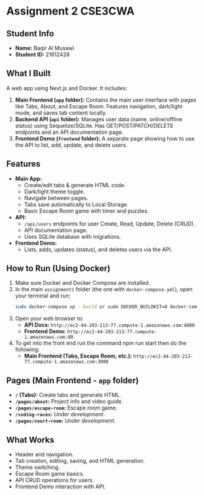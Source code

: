 # Assignment 2 CSE3CWA

## Student Info
- **Name:** Baqir Al Musawi
- **Student ID:** 21612428

## What I Built
A web app using Next.js and Docker. It includes:
1.  **Main Frontend (`app` folder):** Contains the main user interface with pages like Tabs, About, and Escape Room. Features navigation, dark/light mode, and saves tab content locally.
2.  **Backend API (`api` folder):** Manages user data (name, online/offline status) using Sequelize/SQLite. Has GET/POST/PATCH/DELETE endpoints and an API documentation page.
3.  **Frontend Demo (`frontend` folder):** A separate page showing how to use the API to list, add, update, and delete users.

## Features
- **Main App:**
    - Create/edit tabs & generate HTML code.
    - Dark/light theme toggle.
    - Navigate between pages.
    - Tabs save automatically to Local Storage.
    - Basic Escape Room game with timer and puzzles.
- **API:**
    - `/api/users` endpoints for user Create, Read, Update, Delete (CRUD).
    - API documentation page.
    - Uses SQLite database with migrations.
- **Frontend Demo:**
    - Lists, adds, updates (status), and deletes users via the API.

## How to Run (Using Docker)
1.  Make sure Docker and Docker Compose are installed.
2.  In the main `assignment1` folder (the one with `docker-compose.yml`), open your terminal and run:
    ```bash
    sudo docker-compose up --build or sudo DOCKER_BUILDKIT=0 docker-compose up --build
    ```
3.  Open your web browser to:
    * **API Docs:** `http://ec2-44-203-213-77.compute-1.amazonaws.com:4080`
    * **Frontend Demo:** `http://ec2-44-203-213-77.compute-1.amazonaws.com:80`
4. To get into the front end run the command npm run start then do the following:
    * **Main Frontend (Tabs, Escape Room, etc.):** `http://ec2-44-203-213-77.compute-1.amazonaws.com:3000`
## Pages (Main Frontend - `app` folder)
- **`/` (Tabs):** Create tabs and generate HTML.
- **`/pages/about`:** Project info and video guide.
- **`/pages/escape-room`:** Escape room game.
- **`/coding-races`:** *Under development*.
- **`/pages/court-room`:** *Under development*.

## What Works
- Header and navigation.
- Tab creation, editing, saving, and HTML generation.
- Theme switching.
- Escape Room game basics.
- API CRUD operations for users.
- Frontend Demo interaction with API.